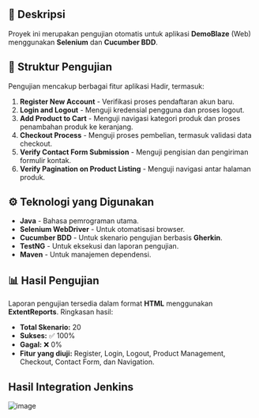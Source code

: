 ## 📌 Deskripsi
Proyek ini merupakan pengujian otomatis untuk aplikasi **DemoBlaze** (Web) menggunakan **Selenium** dan **Cucumber BDD**.

## 📂 Struktur Pengujian
Pengujian mencakup berbagai fitur aplikasi Hadir, termasuk:
1. **Register New Account** -  Verifikasi proses pendaftaran akun baru.
2. **Login and Logout** - Menguji kredensial pengguna dan proses logout.
3. **Add Product to Cart** - Menguji navigasi kategori produk dan proses penambahan produk ke keranjang.
4. **Checkout Process** - Menguji proses pembelian, termasuk validasi data checkout.
5. **Verify Contact Form Submission** -  Menguji pengisian dan pengiriman formulir kontak.
6. **Verify Pagination on Product Listing** - Menguji navigasi antar halaman produk.

## ⚙️ Teknologi yang Digunakan
- **Java** - Bahasa pemrograman utama.
- **Selenium WebDriver** - Untuk otomatisasi browser.
- **Cucumber BDD** - Untuk skenario pengujian berbasis **Gherkin**.
- **TestNG** - Untuk eksekusi dan laporan pengujian.
- **Maven** - Untuk manajemen dependensi.

## 📊 Hasil Pengujian
Laporan pengujian tersedia dalam format **HTML** menggunakan **ExtentReports**. Ringkasan hasil:
- **Total Skenario:** 20
- **Sukses:** ✅ 100%
- **Gagal:** ❌ 0%
- **Fitur yang diuji:** Register, Login, Logout, Product Management, Checkout, Contact Form, dan Navigation.

## Hasil Integration Jenkins
![image](https://github.com/user-attachments/assets/f3fd093b-3d7c-4a0a-8998-a2089a19af37)


